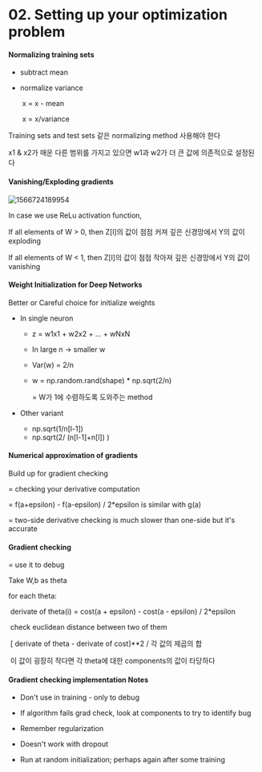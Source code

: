 # 02. Setting up your optimization problem

#### Normalizing training sets

- subtract mean

- normalize variance

  ​	x = x - mean

  ​	x = x/variance

Training sets and test sets 같은 normalizing method 사용해야 한다

x1  & x2가 매운 다른 범위를 가지고 있으면 w1과 w2가 더 큰 값에 의존적으로 설정된다



#### Vanishing/Exploding gradients

![1566724189954](C:\Users\littl\AppData\Roaming\Typora\typora-user-images\1566724189954.png)

In case we use ReLu activation function,

If all elements of W  > 0,  then Z[l]의 값이 점점 커져 깊은 신경망에서 Y의 값이 exploding

If all elements of W < 1, then Z[l]의 값이 점점 작아져 깊은 신경망에서 Y의 값이 vanishing



#### Weight Initialization for Deep Networks

Better or Careful choice for initialize weights

- In single neuron

  - z = w1x1 + w2x2 + ... + wNxN

  - In large n -> smaller w

  - Var(w) = 2/n

  - w = np.random.rand(shape) * np.sqrt(2/n)

    = W가 1에 수렴하도록 도와주는 method

- Other variant

  - np.sqrt(1/n[l-1])
  - np.sqrt(2/ (n[l-1]+n[l])  )



#### Numerical approximation of gradients

Build up for gradient checking

= checking your derivative computation

= f(a+epsilon) - f(a-epsilon) /  2*epsilon is similar with g(a)

= two-side derivative checking is much slower than one-side but it's accurate



#### Gradient checking

= use it to debug

Take W,b  as theta

for each theta:

​	derivate of theta(i) = cost(a + epsilon) - cost(a - epsilon) / 2*epsilon

​	check euclidean distance between two of them

​	[ derivate of theta - derivate of cost]**2 / 각 값의 제곱의 합

​	이 값이 굉장히 작다면 각 theta에 대한 components의 값이 타당하다



#### Gradient checking implementation Notes

- Don't use in training - only to debug

- If algorithm fails grad check, look at components to try to identify bug

- Remember regularization

- Doesn't work with dropout
- Run at random initialization; perhaps again after some training

